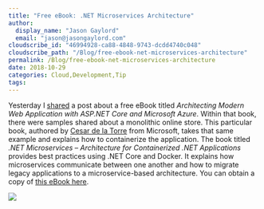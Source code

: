 ```yaml
---
title: "Free eBook: .NET Microservices Architecture"
author: 
  display_name: "Jason Gaylord"
  email: "jason@jasongaylord.com"
cloudscribe_id: "46994928-ca88-4848-9743-dcdd4740c048"
cloudscribe_path: "/Blog/free-ebook-net-microservices-architecture"
permalink: /Blog/free-ebook-net-microservices-architecture
date: 2018-10-29
categories: Cloud,Development,Tip
tags: 
---
```


Yesterday I [shared](https://jasong.us/2qahUDC) a post about a free eBook titled *Architecting Modern Web Application with ASP.NET Core and Microsoft Azure*. Within that book, there were samples shared about a monolithic online store. This particular book, authored by [Cesar de la Torre](https://jasong.us/2CF2NJS) from Microsoft, takes that same example and explains how to containerize the application. The book titled *.NET Microservices – Architecture for Containerized .NET Applications* provides best practices using .NET Core and Docker. It explains how microservices communicate between one another and how to migrate legacy applications to a microservice-based architecture. You can obtain a copy of [this eBook here](https://jasong.us/2yxUb5c).

![](https://cdn.jasongaylord.com/images/2018/10/28/Microservices_Architecture_ebook.png)
